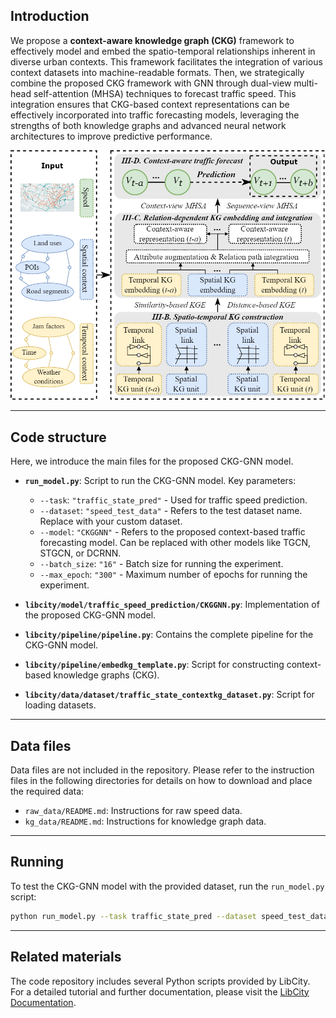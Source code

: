## Introduction
We propose a **context-aware knowledge graph (CKG)** framework to effectively model and embed the spatio-temporal relationships inherent in diverse urban contexts. This framework facilitates the integration of various context datasets into machine-readable formats. Then, we strategically combine the proposed CKG framework with GNN through dual-view multi-head self-attention (MHSA) techniques to forecast traffic speed. This integration ensures that CKG-based context representations can be effectively incorporated into traffic forecasting models, leveraging the strengths of both knowledge graphs and advanced neural network architectures to improve predictive performance.

<center>
  <img src="image/CKGGNN_model.png" alt="CKG framework overview" width="600">
</center>

---

## Code structure
Here, we introduce the main files for the proposed CKG-GNN model.

- **`run_model.py`**: Script to run the CKG-GNN model. Key parameters:
  - `--task`: `"traffic_state_pred"` - Used for traffic speed prediction.
  - `--dataset`: `"speed_test_data"` - Refers to the test dataset name. Replace with your custom dataset.
  - `--model`: `"CKGGNN"` - Refers to the proposed context-based traffic forecasting model. Can be replaced with other models like TGCN, STGCN, or DCRNN.
  - `--batch_size`: `"16"` - Batch size for running the experiment.
  - `--max_epoch`: `"300"` - Maximum number of epochs for running the experiment.

- **`libcity/model/traffic_speed_prediction/CKGGNN.py`**: Implementation of the proposed CKG-GNN model.
- **`libcity/pipeline/pipeline.py`**: Contains the complete pipeline for the CKG-GNN model.
- **`libcity/pipeline/embedkg_template.py`**: Script for constructing context-based knowledge graphs (CKG).
- **`libcity/data/dataset/traffic_state_contextkg_dataset.py`**: Script for loading datasets.

---

## Data files

Data files are not included in the repository. Please refer to the instruction files in the following directories for details on how to download and place the required data:
- `raw_data/README.md`: Instructions for raw speed data.
- `kg_data/README.md`: Instructions for knowledge graph data.

---

## Running
To test the CKG-GNN model with the provided dataset, run the `run_model.py` script:

```bash
python run_model.py --task traffic_state_pred --dataset speed_test_data --model CKGGNN --batch_size 16 --max_epoch 300
```

---

## Related materials
The code repository includes several Python scripts provided by LibCity. For a detailed tutorial and further documentation, please visit the [LibCity Documentation](https://bigscity-libcity-docs.readthedocs.io/en/latest/get_started/introduction.html).
